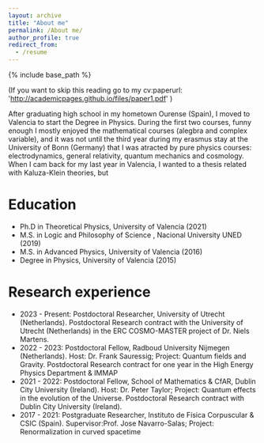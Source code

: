 ```yaml
---
layout: archive
title: "About me"
permalink: /About me/
author_profile: true
redirect_from:
  - /resume
---
```


{% include base_path %}

(If you want to skip this reading go to my cv:paperurl: 'http://academicpages.github.io/files/paper1.pdf'
 )

After graduating high school in my hometown Ourense (Spain), I moved to Valencia to start the Degree in Physics. During the first two courses, funny enough I mostly enjoyed the mathematical courses (alegbra and complex variable), and it was not until the third year during my erasmus stay at the University of Bonn (Germany) that I was atracted by pure physics courses: electrodynamics, general relativity, quantum mechanics and cosmology. When I cam back for my last year in Valencia, I wanted to a thesis related with Kaluza-Klein theories, but 

Education
======
* Ph.D in Theoretical Physics, University of Valencia (2021) 
* M.S. in Logic and Philosophy of Science , Nacional University UNED (2019)
* M.S. in Advanced Physics, University of Valencia (2016)
* Degree in Physics, University of Valencia (2015)

Research experience
======
* 2023 - Present: Postdoctoral Researcher, University of Utrecht (Netherlands).
Postdoctoral Research contract with the University of Utrecht (Netherlands) in the ERC COSMO-MASTER project of Dr. Niels Martens.
* 2022 - 2023: Postdoctoral Fellow, Radboud University Nijmegen (Netherlands).
Host: Dr. Frank Sauressig; Project: Quantum fields and Gravity.
Postdoctoral Research contract for one year in the High Energy Physics Department & IMMAP
* 2021 - 2022: Postdoctoral Fellow, School of Mathematics & CfAR, Dublin City University (Ireland).
Host: Dr. Peter Taylor; Project: Quantum effects in the evolution of the Universe.
Postdoctoral Research contract with Dublin City University (Ireland).
* 2017 - 2021: Postgraduate Researcher, Instituto de Física Corpuscular & CSIC (Spain).
Supervisor:Prof. Jose Navarro-Salas; Project: Renormalization in curved spacetime
  



